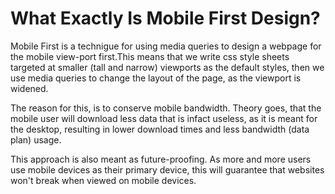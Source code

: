 # What Exactly Is Mobile First Design?
Mobile First is a technigue for using media queries to design a webpage for the mobile view-port first.This means that we write css style sheets targeted at smaller (tall and narrow) viewports as the default styles, then we use media queries to change the layout of the page, as the viewport is widened.

The reason for this, is to conserve mobile bandwidth.  Theory goes, that the mobile user will download less data that is infact useless, as it is meant for the desktop, resulting in lower download times and less bandwidth (data plan) usage.

This approach is also meant as future-proofing. As more and more users use mobile devices as their primary device, this will guarantee that websites won't break when viewed on mobile devices.
